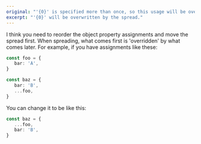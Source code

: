 ```yaml
---
original: "'{0}' is specified more than once, so this usage will be overwritten."
excerpt: "'{0}' will be overwritten by the spread."
---
```


I think you need to reorder the object property assignments and move the spread first. When spreading, what comes first is 'overridden' by what comes later. For example, if you have assignments like these:

```ts
const foo = {
   bar: 'A',
}

const baz = {
   bar: 'B',
   ...foo,
}
```

You can change it to be like this:

```ts
const baz = {
   ...foo,
   bar: 'B',
}
```
